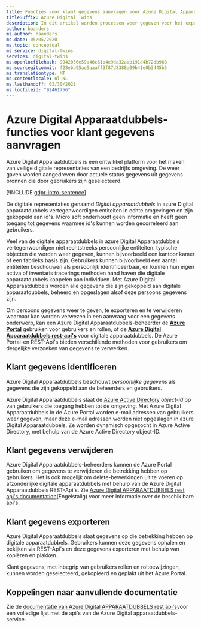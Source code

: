 ```yaml
---
title: Functies voor klant gegevens aanvragen voor Azure Digital Apparaatdubbels
titleSuffix: Azure Digital Twins
description: In dit artikel worden processen weer gegeven voor het exporteren en verwijderen van persoonlijke gegevens in azure Digital Apparaatdubbels.
author: baanders
ms.author: baanders
ms.date: 05/05/2020
ms.topic: conceptual
ms.service: digital-twins
services: digital-twins
ms.openlocfilehash: 9942056e59a46c61b4e9da32aab191d4b72db968
ms.sourcegitcommit: f28ebb95ae9aaaff3f87d8388a09b41e0b3445b5
ms.translationtype: MT
ms.contentlocale: nl-NL
ms.lasthandoff: 03/30/2021
ms.locfileid: "92461756"
---
```

# <a name="azure-digital-twins-customer-data-request-features"></a>Azure Digital Apparaatdubbels-functies voor klant gegevens aanvragen

Azure Digital Apparaatdubbels is een ontwikkel platform voor het maken van veilige digitale representaties van een bedrijfs omgeving. De weer gaven worden aangedreven door actuele status gegevens uit gegevens bronnen die door gebruikers zijn geselecteerd.

[!INCLUDE [gdpr-intro-sentence](../../includes/gdpr-intro-sentence.md)]

De digitale representaties genaamd *Digital apparaatdubbels* in azure Digital apparaatdubbels vertegenwoordigen entiteiten in echte omgevingen en zijn gekoppeld aan id's. Micro soft onderhoudt geen informatie en heeft geen toegang tot gegevens waarmee id's kunnen worden gecorreleerd aan gebruikers. 

Veel van de digitale apparaatdubbels in azure Digital Apparaatdubbels vertegenwoordigen niet rechtstreeks persoonlijke entiteiten. typische objecten die worden weer gegeven, kunnen bijvoorbeeld een kantoor kamer of een fabrieks basis zijn. Gebruikers kunnen bijvoorbeeld een aantal entiteiten beschouwen als persoonlijk identificeerbaar, en kunnen hun eigen activa of inventaris tracerings methoden hand haven die digitale apparaatdubbels koppelen aan individuen. Met Azure Digital Apparaatdubbels worden alle gegevens die zijn gekoppeld aan digitale apparaatdubbels, beheerd en opgeslagen alsof deze persoons gegevens zijn.

Om persoons gegevens weer te geven, te exporteren en te verwijderen waarnaar kan worden verwezen in een aanvraag voor een gegevens onderwerp, kan een Azure Digital Apparaatdubbels-beheerder de [**Azure Portal**](https://portal.azure.com/) gebruiken voor gebruikers en rollen, of de [**Azure Digital Apparaatdubbels rest-api's**](/rest/api/azure-digitaltwins/) voor digitale apparaatdubbels. De Azure Portal-en REST-Api's bieden verschillende methoden voor gebruikers om dergelijke verzoeken van gegevens te verwerken.

## <a name="identifying-customer-data"></a>Klant gegevens identificeren

Azure Digital Apparaatdubbels beschouwt *persoonlijke gegevens* als gegevens die zijn gekoppeld aan de beheerders en gebruikers. 

Azure Digital Apparaatdubbels slaat de [Azure Active Directory](../active-directory/fundamentals/active-directory-whatis.md) *object-id* op van gebruikers die toegang hebben tot de omgeving. Met Azure Digital Apparaatdubbels in de Azure Portal worden e-mail adressen van gebruikers weer gegeven, maar deze e-mail adressen worden niet opgeslagen in azure Digital Apparaatdubbels. Ze worden dynamisch opgezocht in Azure Active Directory, met behulp van de Azure Active Directory object-ID.

## <a name="deleting-customer-data"></a>Klant gegevens verwijderen

Azure Digital Apparaatdubbels-beheerders kunnen de Azure Portal gebruiken om gegevens te verwijderen die betrekking hebben op gebruikers. Het is ook mogelijk om delete-bewerkingen uit te voeren op afzonderlijke digitale apparaatdubbels met behulp van de Azure Digital Apparaatdubbels REST-Api's. Zie [Azure Digital APPARAATDUBBELS rest api's documentation](/rest/api/azure-digitaltwins/)(Engelstalig) voor meer informatie over de beschik bare api's.

## <a name="exporting-customer-data"></a>Klant gegevens exporteren

Azure Digital Apparaatdubbels slaat gegevens op die betrekking hebben op digitale apparaatdubbels. Gebruikers kunnen deze gegevens ophalen en bekijken via REST-Api's en deze gegevens exporteren met behulp van kopiëren en plakken. 

Klant gegevens, met inbegrip van gebruikers rollen en roltoewijzingen, kunnen worden geselecteerd, gekopieerd en geplakt uit het Azure Portal. 

## <a name="links-to-additional-documentation"></a>Koppelingen naar aanvullende documentatie

Zie de [documentatie van Azure Digital APPARAATDUBBELS rest api's](/rest/api/azure-digitaltwins/)voor een volledige lijst met de api's van de Azure Digital apparaatdubbels-service.